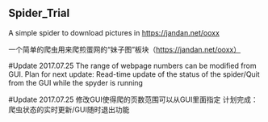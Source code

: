 ## Spider_Trial


A simple spider to download pictures in https://jandan.net/ooxx

一个简单的爬虫用来爬煎蛋网的“妹子图”板块（https://jandan.net/ooxx）

#Update 2017.07.25 The range of webpage numbers can be modified from GUI. Plan for next update: Read-time update of the status of the spider/Quit from the GUI while the spyder is running

#Update 2017.07.25 修改GUI使得爬的页数范围可以从GUI里面指定 计划完成：爬虫状态的实时更新/GUI随时退出功能
